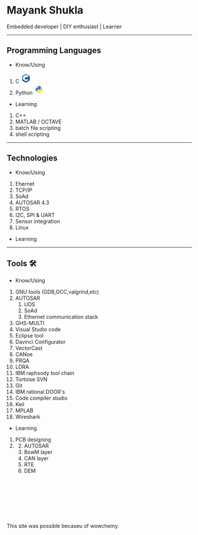 # Mayank Shukla

Embedded developer | DIY enthusiast | Learner


---
## Programming Languages 
- Know/Using

1. C      [<img src="https://raw.githubusercontent.com/github/explore/80688e429a7d4ef2fca1e82350fe8e3517d3494d/topics/c/c.png" alt="c logo" width="28">](http://www.open-std.org/jtc1/sc22/wg14/) 
2. Python [<img src="https://raw.githubusercontent.com/github/explore/80688e429a7d4ef2fca1e82350fe8e3517d3494d/topics/python/python.png" alt="python logo" width="28">](https://www.python.org/)

- Learning 

1. C++
2. MATLAB / OCTAVE
3. batch file scripting
4. shell scripting
---
## Technologies
- Know/Using
  
1. Ehernet
2. TCP/IP
3. SoAd
4. AUTOSAR 4.3
5. RTOS
6. I2C, SPI & UART
7. Sensor integration 
8. Linux

- Learning
---
## Tools 🛠️
- Know/Using

1. GNU tools (GDB,GCC,valgrind,etc)
2. AUTOSAR 
   1. UDS
   2. SoAd
   3. Ethernet communication stack
3. GHS-MULTI
4. Visual Studio code
5. Eclipse tool
6. Davinci Configurator
7. VectorCast
8. CANoe
9.  PRQA
10. LDRA
11. IBM raphsody tool chain
12. Tortoise SVN
13. Git
14. IBM rational DOOR's 
15. Code compiler studio
16. Keil
17. MPLAB
18. Wireshark

- Learning
1. PCB designing 
2. 2. AUTOSAR 
   1. BswM layer
   2. CAN layer
   3. RTE
   4. DEM


</br></br></br></br></br></br></br>
This site was possible becaseu of wowchemy. 
